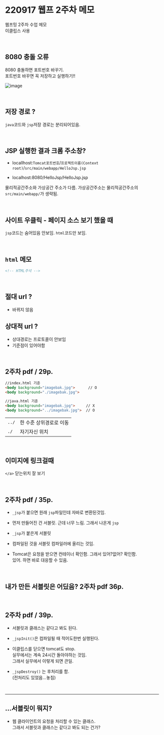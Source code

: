 # 220917 웹프 2주차 메모
웹프밍 2주차 수업 메모  
이클립스 사용

<br>

## 8080 충돌 오류
8080 충돌하면 포트번호 바꾸기.    
포트번호 바꾸면 꼭 저장하고 실행하기!!  

![image](https://user-images.githubusercontent.com/40843278/190861396-a77dc239-d912-4777-866c-0cec6e5fd4e4.png)


<br>

## 저장 경로 ?
`java`코드와 `jsp`저장 경로는 분리되어있음.

<br>

## JSP 실행한 결과 크롬 주소창?
* locallhost:`Tomcat포트번호`/`프로젝트이름(Context root)`/`src/main/webapp/HelloJsp.jsp`  

* localhost:8080/HelloJsp/HelloJsp.jsp

물리적공간주소와 가상공간 주소가 다름.
가상공간주소는 물리적공간주소의 `src/main/webapp/`가 생략됨.


<br>

## 사이트 우클릭 - 페이지 소스 보기 했을 때
`jsp`코드는 숨어있음 안보임. `html`코드만 보임.

<br>

## `html` 메모

```html
<!-- HTML주석 -->
```

<br>

## 절대 url ?
* 바뀌지 않음

 

## 상대적 url ?

* 상대경로는 프로토콜이 안보임
* 기준점이 있어야함

<br>

## 2주차 pdf / 29p.
```html
//index.html 기준
<body background="imagebak.jpg">      // O 
<body background="./imagebak.jpg">  

//java.html 기준
<body background="imagebak.jpg">     // X 
<body background="../imagebak.jpg">  // O 
```

|     |                        |
|-----|------------------------|
|`../`| 한 수준 상위경로로 이동  |
|`./`| 자기자신 위치           |


<br>

## 이미지에 링크걸때  
`</a>` 닫는위치 잘 보기

<br>

## 2주차 pdf / 35p.
* `_jsp`가 붙으면 원래 `jsp`파일인데 자바로 변환된것임.  

* 먼저 만들어진 건 서블릿. 근데 너무 느림. 그래서 나온게 `jsp`  
* `_jsp`가 붙은게 서블릿  

* 컴파일된 것을 서블릿 컴파일러에 올리는 것임.    

* Tomcat은 요청을 받으면 컨테이너 확인함. 그래서 있어?없어? 확인함.  
    있어. 하면 바로 대응할 수 있음.

 <br>

## 내가 만든 서블릿은 어딨음? 2주차 pdf 36p.

<br>

## 2주차 pdf / 39p.

* 서블릿과 클래스는 같다고 봐도 된다.  

* `_jspInit()`은 컴파일될 때 적어도한번 실행된다.  

* 이클립스를 닫으면 tomcat도 stop.  
    실무에서는 계속 24시간 돌아야하는 것임.  
    그래서 실무에서 이렇게 되면 큰일.    

* `_jspDestroy()` 는 후처리를 함.  
    (전처리도 있었음...놓침)  

<br>

---
## ...서블릿이 뭐지?
* 웹 클라이언트의 요청을 처리할 수 있는 클래스.    
그래서 서블릿과 클래스는 같다고 봐도 되는 건가?
